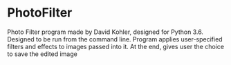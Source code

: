# PhotoFilter
Photo Filter program made by David Kohler, designed for Python 3.6. Designed to be run from the command line. Program applies
user-specified filters and effects to images passed into it. At the end, gives user the choice to save the edited image
